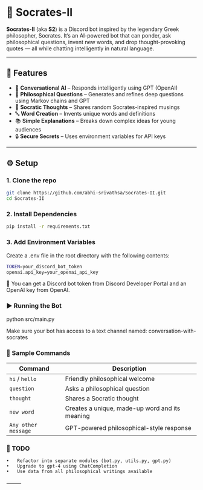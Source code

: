 # 🧠 Socrates-II

**Socrates-II** (aka **S2**) is a Discord bot inspired by the legendary Greek philosopher, Socrates. It’s an AI-powered bot that can ponder, ask philosophical questions, invent new words, and drop thought-provoking quotes — all while chatting intelligently in natural language.


---

## 📌 Features

- 🤖 **Conversational AI** – Responds intelligently using GPT (OpenAI)
- 🧠 **Philosophical Questions** – Generates and refines deep questions using Markov chains and GPT
- 💬 **Socratic Thoughts** – Shares random Socrates-inspired musings
- 🔤 **Word Creation** – Invents unique words and definitions
- 📚 **Simple Explanations** – Breaks down complex ideas for young audiences
- 🔒 **Secure Secrets** – Uses environment variables for API keys

---

## ⚙️ Setup

### 1. Clone the repo
```bash
git clone https://github.com/abhi-srivathsa/Socrates-II.git
cd Socrates-II
```
### 2. Install Dependencies
```bash
pip install -r requirements.txt
```
### 3. Add Environment Variables
Create a .env file in the root directory with the following contents:
```bash
TOKEN=your_discord_bot_token
openai.api_key=your_openai_api_key
```

🔑 You can get a Discord bot token from Discord Developer Portal and an OpenAI key from OpenAI.

### ▶️ Running the Bot
python src/main.py

Make sure your bot has access to a text channel named:
conversation-with-socrates

### 🧪 Sample Commands

| Command      | Description                           |
|--------------|---------------------------------------|
| `hi` / `hello` | Friendly philosophical welcome          |
| `question`     | Asks a philosophical question       |
| `thought`      | Shares a Socratic thought           |
| `new word`      | Creates a unique, made-up word and its meaning           |
| `Any other message`      | GPT-powered philosophical-style response           |


### 🔮 TODO
	•	Refactor into separate modules (bot.py, utils.py, gpt.py)
	•	Upgrade to gpt-4 using ChatCompletion
	•	Use data from all philosophical writings available


⸻

